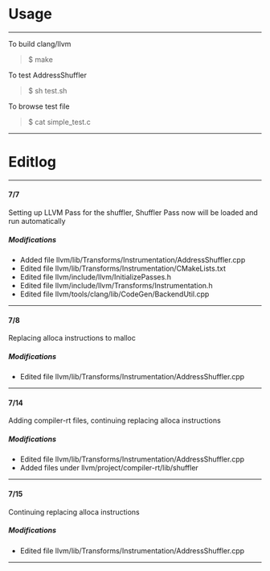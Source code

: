 # Usage
---
To build clang/llvm
> $ make

To test AddressShuffler
> $ sh test.sh

To browse test file
> $ cat simple_test.c

---
#
# Editlog
---
#### 7/7
Setting up LLVM Pass for the shuffler, Shuffler Pass now will be loaded and run automatically
##### Modifications
- Added file llvm/lib/Transforms/Instrumentation/AddressShuffler.cpp
- Edited file llvm/lib/Transforms/Instrumentation/CMakeLists.txt
- Edited file llvm/include/llvm/InitializePasses.h
- Edited file llvm/include/llvm/Transforms/Instrumentation.h
- Edited file llvm/tools/clang/lib/CodeGen/BackendUtil.cpp
---
#### 7/8
Replacing alloca instructions to malloc
##### Modifications

- Edited file llvm/lib/Transforms/Instrumentation/AddressShuffler.cpp
---
#### 7/14
Adding compiler-rt files, continuing replacing alloca instructions
##### Modifications
- Edited file llvm/lib/Transforms/Instrumentation/AddressShuffler.cpp
- Added files under llvm/project/compiler-rt/lib/shuffler
---
#### 7/15
Continuing replacing alloca instructions
##### Modifications

- Edited file llvm/lib/Transforms/Instrumentation/AddressShuffler.cpp
---


